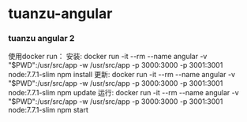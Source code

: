 # tuanzu-angular
### tuanzu angular 2
使用docker run：
安装: docker run -it --rm --name angular -v "$PWD":/usr/src/app -w /usr/src/app -p 3000:3000 -p 3001:3001 node:7.7.1-slim npm install
更新: docker run -it --rm --name angular -v "$PWD":/usr/src/app -w /usr/src/app -p 3000:3000 -p 3001:3001 node:7.7.1-slim npm update
运行: docker run -it --rm --name angular -v "$PWD":/usr/src/app -w /usr/src/app -p 3000:3000 -p 3001:3001 node:7.7.1-slim npm start